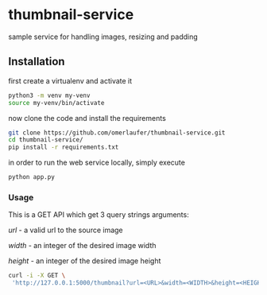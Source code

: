 # thumbnail-service
sample service for handling images, resizing and padding

## Installation

first create a virtualenv and activate it
```bash
python3 -m venv my-venv
source my-venv/bin/activate
```

now clone the code and install the requirements
```bash
git clone https://github.com/omerlaufer/thumbnail-service.git
cd thumbnail-service/
pip install -r requirements.txt
```

in order to run the web service locally, simply execute

```bash
python app.py
```
### Usage

This is a GET API which get 3 query strings arguments:

*url* - a valid url to the source image

*width* - an integer of the desired image width

*height* - an integer of the desired image height

```bash
curl -i -X GET \
 'http://127.0.0.1:5000/thumbnail?url=<URL>&width=<WIDTH>&height=<HEIGHT>'
```
